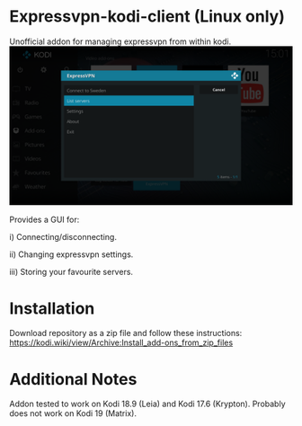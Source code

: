 # Expressvpn-kodi-client (Linux only)
Unofficial addon for managing expressvpn from within kodi.
![Screenshot](resources/images/expressvpn_scrot.png)

Provides a GUI for:

i) Connecting/disconnecting.

ii) Changing expressvpn settings.

iii) Storing your favourite servers.

# Installation
Download repository as a zip file and follow these instructions: https://kodi.wiki/view/Archive:Install_add-ons_from_zip_files

# Additional Notes
Addon tested to work on Kodi 18.9 (Leia) and Kodi 17.6 (Krypton). Probably does not work on Kodi 19 (Matrix).
